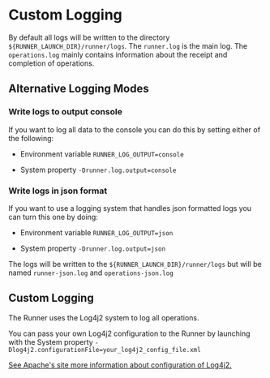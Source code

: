 # Custom Logging

By default all logs will be written to the directory `${RUNNER_LAUNCH_DIR}/runner/logs`.
The `runner.log` is the main log.
The `operations.log` mainly contains information about the receipt and completion of operations.

## Alternative Logging Modes

### Write logs to output console

If you want to log all data to the console you can do this by setting either of the following:

- Environment variable
    `RUNNER_LOG_OUTPUT=console`

- System property
    `-Drunner.log.output=console`

### Write logs in json format

If you want to use a logging system that handles json formatted logs you can turn this one by doing:

- Environment variable
    `RUNNER_LOG_OUTPUT=json`

- System property
    `-Drunner.log.output=json`

The logs will be written to the `${RUNNER_LAUNCH_DIR}/runner/logs`
but will be named `runner-json.log` and `operations-json.log`

## Custom Logging

The Runner uses the Log4j2 system to log all operations.

You can pass your own Log4j2 configuration to the Runner by launching with the System property `-Dlog4j2.configurationFile=your_log4j2_config_file.xml`

[See Apache's site more information about configuration of Log4j2.](https://logging.apache.org/log4j/2.x/manual/configuration.html)
